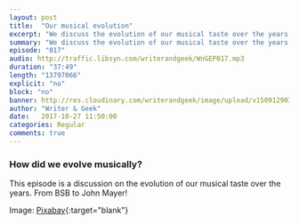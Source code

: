 ```yaml
---
layout: post
title:  "Our musical evolution"
excerpt: "We discuss the evolution of our musical taste over the years."
summary: "We discuss the evolution of our musical taste over the years."
episode: "017"
audio: http://traffic.libsyn.com/writerandgeek/WnGEP017.mp3
duration: "37:49"
length: "13797066"
explicit: "no"
block: "no"
banner: http://res.cloudinary.com/writerandgeek/image/upload/v1509129035/music.jpg
author: "Writer & Geek"
date:   2017-10-27 11:50:00
categories: Regular
comments: true
---
```


### How did we evolve musically?

This episode is a discussion on the evolution of our musical taste over the years. From BSB to John Mayer!

Image: [Pixabay](https://pixabay.com/en/k7-plastic-magnetic-tape-black-tdk-1336026/){:target="blank"}